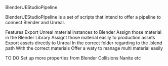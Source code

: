 BlenderUEStudioPipeline

BlenderUEStudioPipeline is a set of scripts that intend to offer a pipeline to connect Blender and Unreal.

Features
Export Unreal material instances to Blender
Assign those material in the Blender Library
Assignt those material easily to production assets
Export assets directly to Unreal
  In the correct folder regarding to the .blend path
  With the correct materials
Offer a waty to manage multi material easily

TO DO
Set up more properties from Blender
  Collisions
  Nanite
  etc

  
